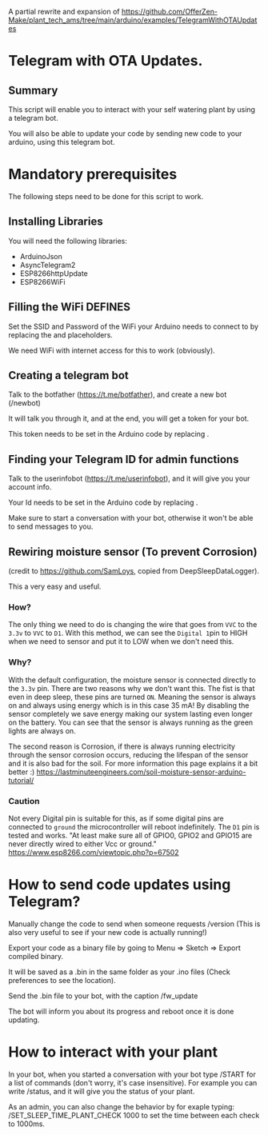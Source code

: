 A partial rewrite and expansion of https://github.com/OfferZen-Make/plant_tech_ams/tree/main/arduino/examples/TelegramWithOTAUpdates

# Telegram with OTA Updates.

## Summary
This script will enable you to interact with your self watering plant by using a telegram bot.

You will also be able to update your code by sending new code to your arduino, using this telegram bot.

# Mandatory prerequisites
The following steps need to be done for this script to work.

## Installing Libraries
You will need the following libraries:
- ArduinoJson
- AsyncTelegram2
- ESP8266httpUpdate
- ESP8266WiFi

## Filling the WiFi DEFINES
Set the SSID and Password of the WiFi your Arduino needs to connect to by replacing the <SSID> and <wifi password> placeholders.

We need WiFi with internet access for this to work (obviously).

## Creating a telegram bot
Talk to the botfather (https://t.me/botfather), and create a new bot (/newbot)

It will talk you through it, and at the end, you will get a token for your bot.

This token needs to be set in the Arduino code by replacing <telegram bot id>.

## Finding your Telegram ID for admin functions
Talk to the userinfobot (https://t.me/userinfobot), and it will give you your account info.

Your Id needs to be set in the Arduino code by replacing <telegram id>.

Make sure to start a conversation with your bot, otherwise it won't be able to send messages to you.

## Rewiring moisture sensor (To prevent Corrosion)
(credit to https://github.com/SamLoys, copied from DeepSleepDataLogger).

This a very easy and useful.

### How?
The only thing we need to do is changing the wire that goes from `VVC` to the `3.3v` to `VVC` to `D1`. With this method, we can see the `Digital 1`pin to HIGH when we need to sensor and put it to LOW when we don't need this.

### Why?
With the default configuration, the moisture sensor is connected directly to the `3.3v` pin. There are two reasons why we don't want this. The fist is that even in deep sleep, these pins are turned `ON`. Meaning the sensor is always on and always using energy which is in this case 35 mA! By disabling the sensor completely we save energy making our system lasting even longer on the battery. You can see that the sensor is always running as the green lights are always on.

The second reason is Corrosion, if there is always running electricity through the sensor corrosion occurs, reducing the lifespan of the sensor and it is also bad for the soil. For more information this page explains it a bit better :) https://lastminuteengineers.com/soil-moisture-sensor-arduino-tutorial/

### Caution
Not every Digital pin is suitable for this, as if some digital pins are connected to `ground` the microcontroller will reboot indefinitely. The `D1` pin is tested and works.
"At least make sure all of GPIO0, GPIO2 and GPIO15 are never directly wired to either Vcc or ground." https://www.esp8266.com/viewtopic.php?p=67502

# How to send code updates using Telegram?
Manually change the code to send when someone requests /version (This is also very useful to see if your new code is actually running!)

Export your code as a binary file by going to Menu => Sketch => Export compiled binary.

It will be saved as a .bin in the same folder as your .ino files (Check preferences to see the location).

Send the .bin file to your bot, with the caption /fw_update

The bot will inform you about its progress and reboot once it is done updating.
  
  
# How to interact with your plant
In your bot, when you started a conversation with your bot type /START for a list of commands (don't worry, it's case insensitive).
For example you can write /status, and it will give you the status of your plant.

As an admin, you can also change the behavior by for exaple typing: /SET_SLEEP_TIME_PLANT_CHECK 1000 to set the time between each check to 1000ms.

 

